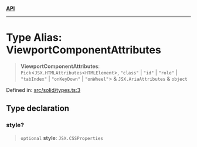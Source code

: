 [**API**](../../API.md)

***

# Type Alias: ViewportComponentAttributes

> **ViewportComponentAttributes**: `Pick`\<`JSX.HTMLAttributes`\<`HTMLElement`\>, `"class"` \| `"id"` \| `"role"` \| `"tabIndex"` \| `"onKeyDown"` \| `"onWheel"`\> & `JSX.AriaAttributes` & `object`

Defined in: [src/solid/types.ts:3](https://github.com/inokawa/virtua/blob/f141590c318c92fb814be380223b1e62dac03ace/src/solid/types.ts#L3)

## Type declaration

### style?

> `optional` **style**: `JSX.CSSProperties`
